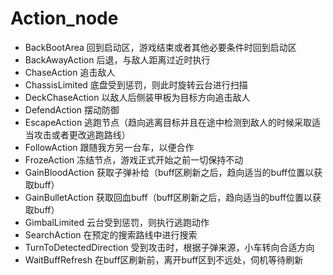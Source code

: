 # Action_node

- BackBootArea 回到启动区，游戏结束或者其他必要条件时回到启动区
- BackAwayAction 后退，与敌人距离过近时执行
- ChaseAction 追击敌人
- ChassisLimited 底盘受到惩罚，则此时旋转云台进行扫描
- DeckChaseAction 以敌人后侧装甲板为目标方向追击敌人
- DefendAction 摆动防御
- EscapeAction 逃跑节点（趋向逃离目标并且在途中检测到敌人的时候采取适当攻击或者更改逃跑路线）
- FollowAction 跟随我方另一台车，以便合作
- FrozeAction 冻结节点，游戏正式开始之前一切保持不动
- GainBloodAction 获取子弹补给（buff区刷新之后，趋向适当的buff位置以获取buff）
- GainBulletAction 获取回血buff（buff区刷新之后，趋向适当的buff位置以获取buff）
- GimbalLimited 云台受到惩罚，则执行逃跑动作
- SearchAction 在预定的搜索路线中进行搜索
- TurnToDetectedDirection 受到攻击时，根据子弹来源，小车转向合适方向
- WaitBuffRefresh 在buff区刷新前，离开buff区到不远处，伺机等待刷新
